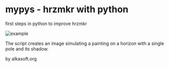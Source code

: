 # mypys - hrzmkr with python


first steps in python to improve hrzmkr


![example](list/out.png)


The script creates an image simulating a painting on a horizon with a single pole and its shadow.



by alkasoft.org
